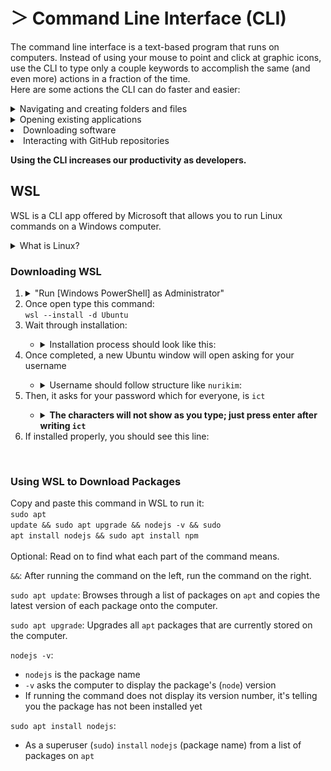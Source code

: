 # ＞ Command Line Interface (CLI)
The command line interface is a text-based program that runs on computers. Instead of using your mouse to point and click at graphic icons, use the CLI to type only a couple keywords to accomplish the same (and even more) actions in a fraction of the time. <br>
Here are some actions the CLI can do faster and easier:

<details>
    <summary>Navigating and creating folders and files</summary>
    <img src="images/cli-with-gui-output.gif">
</details>

<details>
    <summary>Opening existing applications</summary>
    <img src="images/cli-opening-app.gif">
</details>

<li>Downloading software</li>
<li>Interacting with GitHub repositories</li>

<strong>Using the CLI increases our productivity as developers.</strong>

## WSL
WSL is a CLI app offered by Microsoft that allows you to run Linux commands on a Windows computer.
<details>
    <summary>What is Linux?</summary>
    Windows and MacOS are both operating systems, the essential software that manages the computer's software and hardware. Like Windows and MacOS, Linux is another operating system (OS). However, Linux is an open-source OS, meaning its users can freely access, redistribute and modify it, a huge reason it rose in popularity.
</details>

### Downloading WSL
<ol>
    <li>
        <details>
            <summary>"Run [Windows PowerShell] as Administrator"</summary>
            <img src="">
        </details>
    </li>
    <li>Once open type this command: <br><code>wsl --install -d Ubuntu</code></li>
    <li>Wait through installation:</li>
        <ul style="list-style-type: circle">
            <li>
            <details>
                <summary>Installation process should look like this:</summary>
                <img src="">
            </details>
            </li>
        </ul>
    <li>Once completed, a new Ubuntu window will open asking for your username</li>
        <ul style="list-style-type: circle">
            <li>
                <details>
                    <summary>Username should follow structure like <code>nurikim</code>:</summary>
                    <img src="">
                </details>
            </li>
        </ul>
    <li>Then, it asks for your password which for everyone, is <code>ict</code></li>
        <ul style="list-style-type: circle">
            <li>
                <details>
                    <summary><strong>The characters will not show as you type; just press enter after writing <code>ict</code></strong></summary>
                    <img src="">
                </details>
            </li>
        </ul>
    <li>If installed properly, you should see this line:</li>
        <ul style="list-style-type: circle">
            <img src="">
        </ul>
</ol>

### Using WSL to Download Packages
Copy and paste this command in WSL to run it: <br> 
<code>sudo apt update && sudo apt upgrade && nodejs -v && sudo apt install nodejs && sudo apt install npm</code> 
<br><br>
Optional: Read on to find what each part of the command means.<br>

<code>&&</code>:
    After running the command on the left, run the command on the right.

<code>sudo apt update</code>: 
    Browses through a list of packages on <code>apt</code> and copies the latest version of each package onto the computer.

<code>sudo apt upgrade</code>:
    Upgrades all <code>apt</code> packages that are currently stored on the computer.

<code>nodejs -v</code>:
    <ul>
        <li><code>nodejs</code> is the package name <br></li>
        <li><code>-v</code> asks the computer to display the package's (<code>node</code>) version</li>
        <li>If running the command does not display its version number, it's telling you the package has not been installed yet
    </ul>

<code>sudo apt install nodejs</code>:
    <ul>
        <li>As a superuser (<code>sudo</code>) <code>install</code> <code>nodejs</code> (package name) from a list of packages on <code>apt</code> </li> 
    </ul>
